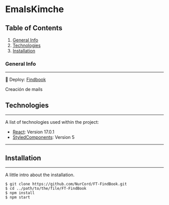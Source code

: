 # EmalsKimche

## Table of Contents

1. [General Info](#general-info)
2. [Technologies](#technologies)
3. [Installation](#installation)

### General Info

---
🚀 Deploy: [Findbook](https://emals-kimche.vercel.app/)

Creación de mails

## Technologies

---

A list of technologies used within the project:

* [React](https://es.reactjs.org/): Version 17.0.1
* [StyledComponents](https://styled-components.com/): Version 5

---

## Installation

---

A little intro about the installation.

```
$ git clone https://github.com/NurCord/FT-FindBook.git
$ cd ../path/to/the/file/FT-FindBook
$ npm install
$ npm start
```
